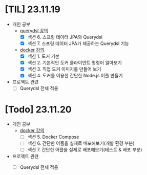 # [TIL] 23.11.19
* 개인 공부
    * [querydsl 강의](https://www.inflearn.com/course/querydsl-%EC%8B%A4%EC%A0%84/dashboard)
        * [x] 섹션 6. 스프링 데이터 JPA와 Querydsl
        * [x] 섹션 7. 스프링 데이터 JPA가 제공하는 Querydsl 기능
    * [docker 강의](https://www.inflearn.com/course/%EB%94%B0%EB%9D%BC%ED%95%98%EB%A9%B0-%EB%B0%B0%EC%9A%B0%EB%8A%94-%EB%8F%84%EC%BB%A4-ci/dashboard)
      * [x] 섹션 1. 도커 기본
      * [x] 섹션 2. 기본적인 도커 클라이언트 명령어 알아보기
      * [x] 섹션 3. 직접 도커 이미지를 만들어 보기
      * [x] 섹션 4. 도커를 이용한 간단한 Node.js 어플 만들기
* 프로젝트 관련
    * [ ] Querydsl 전체 적용
    
# [Todo] 23.11.20
* 개인 공부
  * [docker 강의](https://www.inflearn.com/course/%EB%94%B0%EB%9D%BC%ED%95%98%EB%A9%B0-%EB%B0%B0%EC%9A%B0%EB%8A%94-%EB%8F%84%EC%BB%A4-ci/dashboard)
    * [ ] 섹션 5. Docker Compose
    * [ ] 섹션 6. 간단한 어플을 실제로 배포해보기(개발 환경 부분)
    * [ ] 섹션 7. 간단한 어플을 실제로 배포해보기(테스트 & 배포 부분)
* 프로젝트 관련
    * [ ] Querydsl 전체 적용




  

